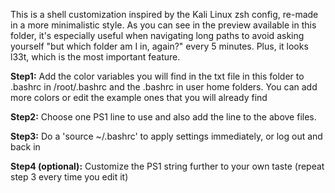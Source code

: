 This is a shell customization inspired by the Kali Linux zsh config, re-made in a more minimalistic style. As you can see in the preview available in this folder, it's especially useful when navigating long paths to avoid asking yourself "but which folder am I in, again?" every 5 minutes. Plus, it looks l33t, which is the most important feature.

**Step1:** Add the color variables you will find in the txt file in this folder to .bashrc in /root/.bashrc and the .bashrc in user home folders. You can add more colors or edit the example ones that you will already find

**Step2:** Choose one PS1 line to use and also add the line to the above files. 

**Step3:** Do a 'source ~/.bashrc' to apply settings immediately, or log out and back in

**Step4 (optional):** Customize the PS1 string further to your own taste (repeat step 3 every time you edit it)
